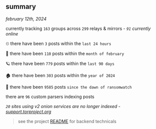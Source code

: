 
## summary
_february 12th, 2024_

currently tracking `163` groups across `299` relays & mirrors - _`91` currently online_

⏲ there have been `3` posts within the `last 24 hours`

🦈 there have been `110` posts within the `month of february`

🪐 there have been `779` posts within the `last 90 days`

🏚 there have been `303` posts within the `year of 2024`

🦕 there have been `9585` posts `since the dawn of ransomwatch`

there are `96` custom parsers indexing posts

_`20` sites using v2 onion services are no longer indexed - [support.torproject.org](https://support.torproject.org/onionservices/v2-deprecation/)_

> see the project [README](https://github.com/joshhighet/ransomwatch#ransomwatch--) for backend technicals
